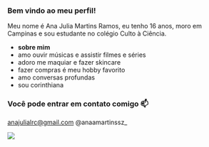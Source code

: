 ### Bem vindo ao meu perfil!
Meu nome é Ana Julia Martins Ramos, eu tenho 16 anos, moro em Campinas e sou estudante no colégio Culto à Ciência.

- **sobre mim**
- amo ouvir músicas e assistir filmes e séries
- adoro me maquiar e fazer skincare
- fazer compras é meu hobby favorito
- amo conversas profundas
- sou corinthiana 

### Você pode entrar em contato comigo 📫

anajulialrc@gmail.com
@anaamartinssz_

![](https://media.tenor.com/MpAp99HhWxUAAAAM/sassy-cat.gif)
